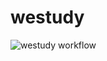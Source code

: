 # westudy
![westudy workflow](https://github.com/SJTU-IS-SE-01/westudy/actions/workflows/node.js.yml/badge.svg)